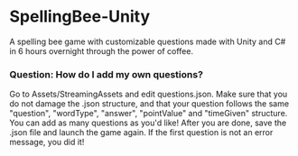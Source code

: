 # SpellingBee-Unity
A spelling bee game with customizable questions made with Unity and C# in 6 hours overnight through the power of coffee. 

### Question: How do I add my own questions?
Go to Assets/StreamingAssets and edit questions.json. Make sure that you do not damage the .json structure, and that your question follows the same "question", "wordType", "answer", "pointValue" and "timeGiven" structure.
You can add as many questions as you'd like! After you are done, save the .json file and launch the game again. If the first question is not an error message, you did it!

